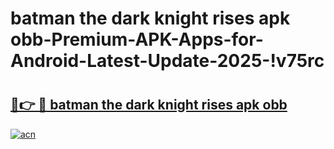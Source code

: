 # batman the dark knight rises apk obb-Premium-APK-Apps-for-Android-Latest-Update-2025-!v75rc

# <h2><a href="https://googleone.com">🔗👉 🔴 batman the dark knight rises apk obb</a></h2>

[![acn](https://github.com/user-attachments/assets/0f9c940e-d8b0-45ae-aac7-cd30a18b3e1c)](https://googleone.com)

